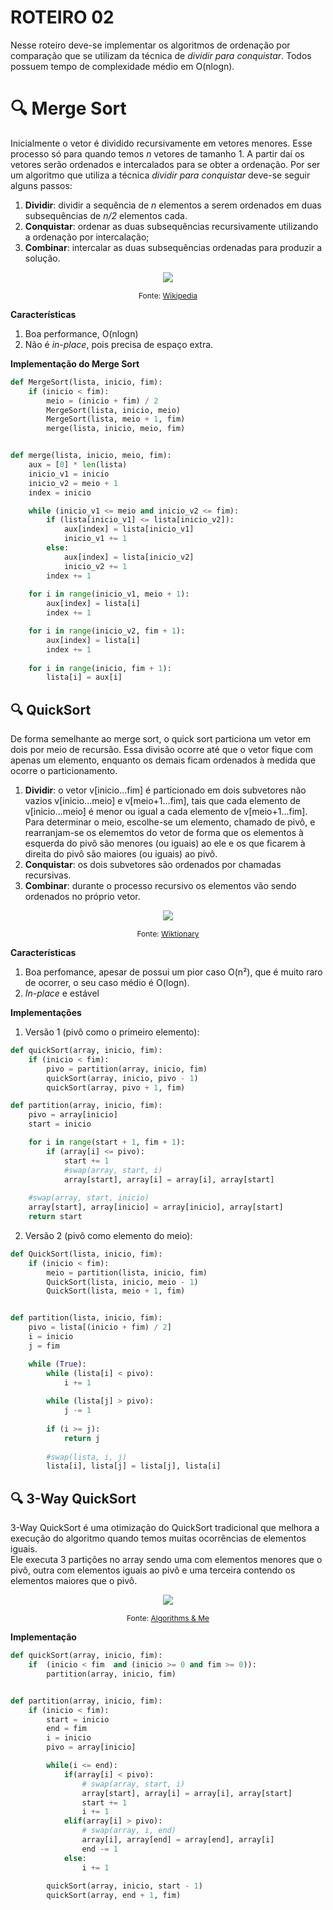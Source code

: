 # ROTEIRO 02

Nesse roteiro deve-se implementar os algoritmos de ordenação por comparação que se utilizam da técnica de _dividir para conquistar_. Todos possuem tempo de complexidade médio em O(nlogn).

# 🔍 Merge Sort
Inicialmente o vetor é dividido recursivamente em vetores menores. Esse processo só para quando temos _n_ vetores de tamanho 1. A partir daí os vetores serão ordenados e intercalados para se obter a ordenação.
Por ser um algoritmo que utiliza a técnica _dividir para conquistar_ deve-se seguir alguns passos:
1. **Dividir**: dividir a sequência de _n_ elementos a serem ordenados em duas subsequências de _n/2_ elementos cada.
2. **Conquistar**: ordenar as duas subsequências recursivamente utilizando a ordenação por intercalação;
3. **Combinar**: intercalar as duas subsequências ordenadas para produzir a solução.

<figure>
    <p align="center">
        <img src="https://upload.wikimedia.org/wikipedia/commons/c/cc/Merge-sort-example-300px.gif"/>
            <figcaption style="font-size:12px" align="center">
            Fonte: <a href="https://pt.wikipedia.org/wiki/Merge_sort">Wikipedia</a>
            </figcaption>
    </p>
</figure>

**Características**
1. Boa performance, O(nlogn)
2. Não é _in-place_, pois precisa de espaço extra.

**Implementação do Merge Sort**

```python
def MergeSort(lista, inicio, fim):
    if (inicio < fim):
        meio = (inicio + fim) / 2
        MergeSort(lista, inicio, meio)
        MergeSort(lista, meio + 1, fim)
        merge(lista, inicio, meio, fim)


def merge(lista, inicio, meio, fim):
    aux = [0] * len(lista)
    inicio_v1 = inicio
    inicio_v2 = meio + 1
    index = inicio

    while (inicio_v1 <= meio and inicio_v2 <= fim):
        if (lista[inicio_v1] <= lista[inicio_v2]):
            aux[index] = lista[inicio_v1]
            inicio_v1 += 1
        else:
            aux[index] = lista[inicio_v2]
            inicio_v2 += 1
        index += 1
        
    for i in range(inicio_v1, meio + 1):
        aux[index] = lista[i]
        index += 1

    for i in range(inicio_v2, fim + 1):
        aux[index] = lista[i]
        index += 1
    
    for i in range(inicio, fim + 1):
        lista[i] = aux[i]
```

## 🔍 QuickSort
De forma semelhante ao merge sort, o quick sort particiona um vetor em dois por meio de recursão. Essa divisão ocorre até que o vetor fique com apenas um elemento, enquanto os demais ficam ordenados à medida que ocorre o particionamento.
1. **Dividir**: o vetor v[inicio...fim] é particionado em dois subvetores não vazios v[inicio...meio] e v[meio+1...fim], tais que cada elemento de v[inicio...meio] é menor ou igual a cada elemento de v[meio+1...fim]. Para determinar o meio, escolhe-se um elemento, chamado de pivô, e rearranjam-se os elememtos do vetor de forma que os elementos à esquerda do pivô são menores (ou iguais) ao ele e os que ficarem à direita do pivô são maiores (ou iguais) ao pivô.
2. **Conquistar**: os dois subvetores são ordenados por chamadas recursivas.
3. **Combinar**: durante o processo recursivo os elementos vão sendo ordenados no próprio vetor.

<figure>
    <p align="center">
        <img src="https://upload.wikimedia.org/wikipedia/commons/9/9c/Quicksort-example.gif"/>
            <figcaption style="font-size:12px" align="center">
            Fonte: <a href="https://en.wiktionary.org/wiki/quicksort">Wiktionary</a>
            </figcaption>
    </p>
</figure>

**Características**
1. Boa perfomance, apesar de possui um pior caso O(n²), que é muito raro de ocorrer, o seu caso médio é O(logn).
2. _In-place_ e estável

**Implementações**
1. Versão 1 (pivô como o primeiro elemento):

```python
def quickSort(array, inicio, fim):
	if (inicio < fim):
		pivo = partition(array, inicio, fim)
		quickSort(array, inicio, pivo - 1)
		quickSort(array, pivo + 1, fim)

def partition(array, inicio, fim):
    pivo = array[inicio]
    start = inicio

    for i in range(start + 1, fim + 1):
        if (array[i] <= pivo):
            start += 1
            #swap(array, start, i)
            array[start], array[i] = array[i], array[start]
    
    #swap(array, start, inicio)
    array[start], array[inicio] = array[inicio], array[start]
    return start
```

2. Versão 2 (pivô como elemento do meio):

```python
def QuickSort(lista, inicio, fim):
    if (inicio < fim):
        meio = partition(lista, inicio, fim)
        QuickSort(lista, inicio, meio - 1)
        QuickSort(lista, meio + 1, fim)


def partition(lista, inicio, fim):
    pivo = lista[(inicio + fim) / 2]
    i = inicio
    j = fim

    while (True):
        while (lista[i] < pivo):
            i += 1
        
        while (lista[j] > pivo):
            j -= 1
        
        if (i >= j):
            return j
        
        #swap(lista, i, j)
        lista[i], lista[j] = lista[j], lista[i]
```


## 🔍 3-Way QuickSort

3-Way QuickSort é uma otimização do QuickSort tradicional que melhora a execução do algoritmo quando temos muitas ocorrências de elementos iguais.  
Ele executa 3 partições no array sendo uma com elementos menores que o pivô, outra com elementos iguais ao pivô e uma terceira contendo os elementos maiores que o pivô.

<figure>
    <p align="center">
        <img src="https://algorithmsandme.com/wp-content/uploads/2018/03/3-way-quicksort.png"/>
            <figcaption style="font-size:12px" align="center">
            Fonte: <a href="https://algorithmsandme.com/3-way-quicksort/">Algorithms & Me</a>
            </figcaption>
    </p>
</figure>

**Implementação**

```python
def quickSort(array, inicio, fim):
	if  (inicio < fim  and (inicio >= 0 and fim >= 0)):
		partition(array, inicio, fim)


def partition(array, inicio, fim):
	if (inicio < fim):
		start = inicio
		end = fim
		i = inicio
		pivo = array[inicio]

        while(i <= end):
            if(array[i] < pivo):
                # swap(array, start, i)
                array[start], array[i] = array[i], array[start]
                start += 1
                i += 1
            elif(array[i] > pivo):
                # swap(array, i, end)
                array[i], array[end] = array[end], array[i]
                end -= 1
            else:
                i += 1
        
        quickSort(array, inicio, start - 1)
        quickSort(array, end + 1, fim)
```